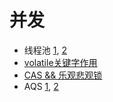 # 并发
- 线程池
[1](https://zhuanlan.zhihu.com/p/73990200), [2](https://snailclimb.gitee.io/javaguide/#/docs/java/Multithread/JavaConcurrencyAdvancedCommonInterviewQuestions?id=_4-%e7%ba%bf%e7%a8%8b%e6%b1%a0)
- [volatile关键字作用](https://snailclimb.gitee.io/javaguide/#/docs/java/Multithread/JavaConcurrencyAdvancedCommonInterviewQuestions?id=_12-%e8%af%b4%e8%af%b4%e8%87%aa%e5%b7%b1%e6%98%af%e6%80%8e%e4%b9%88%e4%bd%bf%e7%94%a8-synchronized-%e5%85%b3%e9%94%ae%e5%ad%97%ef%bc%8c%e5%9c%a8%e9%a1%b9%e7%9b%ae%e4%b8%ad%e7%94%a8%e5%88%b0%e4%ba%86%e5%90%97)
- [CAS && 乐观悲观锁](https://snailclimb.gitee.io/javaguide/#/docs/essential-content-for-interview/%E9%9D%A2%E8%AF%95%E5%BF%85%E5%A4%87%E4%B9%8B%E4%B9%90%E8%A7%82%E9%94%81%E4%B8%8E%E6%82%B2%E8%A7%82%E9%94%81?id=%e4%b9%90%e8%a7%82%e9%94%81%e5%b8%b8%e8%a7%81%e7%9a%84%e4%b8%a4%e7%a7%8d%e5%ae%9e%e7%8e%b0%e6%96%b9%e5%bc%8f)
- AQS
[1](https://snailclimb.gitee.io/javaguide/#/docs/java/Multithread/JavaConcurrencyAdvancedCommonInterviewQuestions?id=_6-aqs), [2](https://www.cnblogs.com/waterystone/p/4920797.html)
